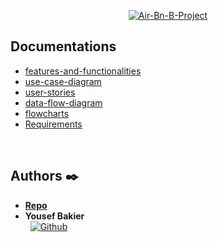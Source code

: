<p align="center">
  <a href='https://postimages.org/' target='_blank'><img src='https://i.postimg.cc/L8NrVRGV/Air-Bn-B-Project.png' border='0' alt='Air-Bn-B-Project'/></a>
</p>

## Documentations

* [features-and-functionalities](./features-and-functionalities/Core-Features.png)
* [use-case-diagram](./use-case-diagram/Use-Case.png)
* [user-stories](./user-stories/README.md)
* [data-flow-diagram](./data-flow-diagram/data-flow.png)
* [flowcharts](./flowcharts/data-flow-diagram.png)
* [Requirements](./requirements.md)


<br />

## Authors :black_nib:
* [__Repo__](https://github.com/Y-Baker/alx-airbnb-project-documentation)
* __Yousef Bakier__ &nbsp;&nbsp;&nbsp;&nbsp;&nbsp;&nbsp; <br />
 &nbsp;&nbsp;[<img height="" src="https://img.shields.io/static/v1?label=&message=GitHub&color=181717&logo=GitHub&logoColor=f2f2f2&labelColor=2F333A" alt="Github">](https://github.com/Y-Baker)
